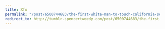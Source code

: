 ```yaml
---
title: Xfo
permalink: "/post/6500744683/the-first-white-man-to-touch-california-soil-by"
redirect_to: http://tumblr.spencertweedy.com/post/6500744683/the-first-white-man-to-touch-california-soil-by
---
```


